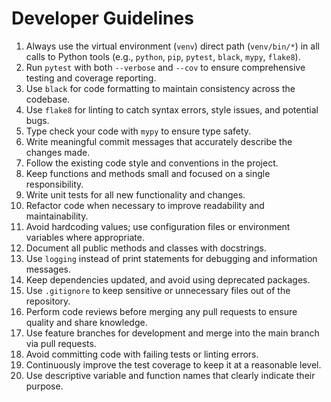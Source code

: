 # Developer Guidelines

1. Always use the virtual environment (`venv`) direct path (`venv/bin/*`) in all calls to Python tools (e.g., `python`, `pip`, `pytest`, `black`, `mypy`, `flake8`).
2. Run `pytest` with both `--verbose` and `--cov` to ensure comprehensive testing and coverage reporting.
3. Use `black` for code formatting to maintain consistency across the codebase.
4. Use `flake8` for linting to catch syntax errors, style issues, and potential bugs.
5. Type check your code with `mypy` to ensure type safety.
6. Write meaningful commit messages that accurately describe the changes made.
7. Follow the existing code style and conventions in the project.
8. Keep functions and methods small and focused on a single responsibility.
9. Write unit tests for all new functionality and changes.
10. Refactor code when necessary to improve readability and maintainability.
11. Avoid hardcoding values; use configuration files or environment variables where appropriate.
12. Document all public methods and classes with docstrings.
13. Use `logging` instead of print statements for debugging and information messages.
14. Keep dependencies updated, and avoid using deprecated packages.
15. Use `.gitignore` to keep sensitive or unnecessary files out of the repository.
16. Perform code reviews before merging any pull requests to ensure quality and share knowledge.
17. Use feature branches for development and merge into the main branch via pull requests.
18. Avoid committing code with failing tests or linting errors.
19. Continuously improve the test coverage to keep it at a reasonable level.
20. Use descriptive variable and function names that clearly indicate their purpose.
